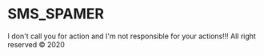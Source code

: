 # SMS_SPAMER
I don't call you for action and I'm not responsible for your actions!!!
All right reserved © 2020
